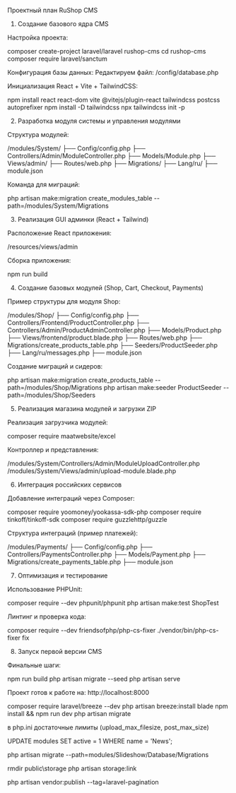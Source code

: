 Проектный план RuShop CMS

1. Создание базового ядра CMS

Настройка проекта:

composer create-project laravel/laravel rushop-cms
cd rushop-cms
composer require laravel/sanctum

Конфигурация базы данных:
Редактируем файл:
/config/database.php

Инициализация React + Vite + TailwindCSS:

npm install react react-dom vite @vitejs/plugin-react tailwindcss postcss autoprefixer
npm install -D tailwindcss
npx tailwindcss init -p

2. Разработка модуля системы и управления модулями

Структура модулей:

/modules/System/
├── Config/config.php
├── Controllers/Admin/ModuleController.php
├── Models/Module.php
├── Views/admin/
├── Routes/web.php
├── Migrations/
├── Lang/ru/
├── module.json

Команда для миграций:

php artisan make:migration create_modules_table --path=/modules/System/Migrations

3. Реализация GUI админки (React + Tailwind)

Расположение React приложения:

/resources/views/admin

Сборка приложения:

npm run build

4. Создание базовых модулей (Shop, Cart, Checkout, Payments)

Пример структуры для модуля Shop:

/modules/Shop/
├── Config/config.php
├── Controllers/Frontend/ProductController.php
├── Controllers/Admin/ProductAdminController.php
├── Models/Product.php
├── Views/frontend/product.blade.php
├── Routes/web.php
├── Migrations/create_products_table.php
├── Seeders/ProductSeeder.php
├── Lang/ru/messages.php
├── module.json

Создание миграций и сидеров:

php artisan make:migration create_products_table --path=/modules/Shop/Migrations
php artisan make:seeder ProductSeeder --path=/modules/Shop/Seeders

5. Реализация магазина модулей и загрузки ZIP

Реализация загрузчика модулей:

composer require maatwebsite/excel

Контроллер и представления:

/modules/System/Controllers/Admin/ModuleUploadController.php
/modules/System/Views/admin/upload-module.blade.php

6. Интеграция российских сервисов

Добавление интеграций через Composer:

composer require yoomoney/yookassa-sdk-php
composer require tinkoff/tinkoff-sdk
composer require guzzlehttp/guzzle

Структура интеграций (пример платежей):

/modules/Payments/
├── Config/config.php
├── Controllers/PaymentsController.php
├── Models/Payment.php
├── Migrations/create_payments_table.php
├── module.json

7. Оптимизация и тестирование

Использование PHPUnit:

composer require --dev phpunit/phpunit
php artisan make:test ShopTest

Линтинг и проверка кода:

composer require --dev friendsofphp/php-cs-fixer
./vendor/bin/php-cs-fixer fix

8. Запуск первой версии CMS

Финальные шаги:

npm run build
php artisan migrate --seed
php artisan serve

Проект готов к работе на:
http://localhost:8000

composer require laravel/breeze --dev
php artisan breeze:install blade
npm install && npm run dev
php artisan migrate


в php.ini достаточные лимиты (upload_max_filesize, post_max_size)


UPDATE modules SET active = 1 WHERE name = 'News';



php artisan migrate --path=modules/Slideshow/Database/Migrations


rmdir public\storage
php artisan storage:link

php artisan vendor:publish --tag=laravel-pagination
